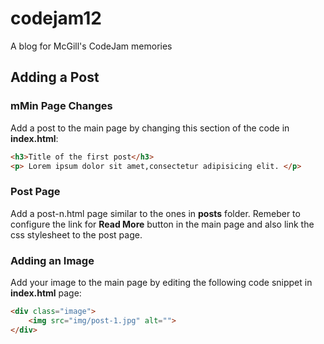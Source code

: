 # codejam12
A blog for McGill's CodeJam memories

## Adding a Post
### mMin Page Changes
Add a post to the main page by changing this section of 
the code in **index.html**:
```html
<h3>Title of the first post</h3>
<p> Lorem ipsum dolor sit amet,consectetur adipisicing elit. </p>
```

### Post Page
Add a post-n.html page similar to the ones in **posts** folder. Remeber to configure the link for **Read More** button in the main page and also link the css
stylesheet to the post page.

### Adding an Image
Add your image to the main page by editing the following code snippet in 
**index.html** page:
```html
<div class="image">
    <img src="img/post-1.jpg" alt="">
</div>
```


